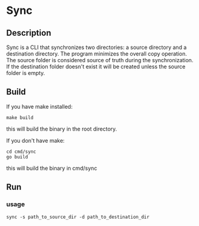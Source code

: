 # Sync

## Description

Sync is a CLI that synchronizes two directories: a source directory and a destination directory.
The program minimizes the overall copy operation. The source folder is considered source of truth during the synchronization.
If the destination folder doesn't exist it will be created unless the source folder is empty.
## Build

If you have make installed:
```shell
make build
```
this will build the binary in the root directory.

If you don't have make:
```shell
cd cmd/sync
go build
```
this will build the binary in cmd/sync

## Run

### usage
```shell
sync -s path_to_source_dir -d path_to_destination_dir
```